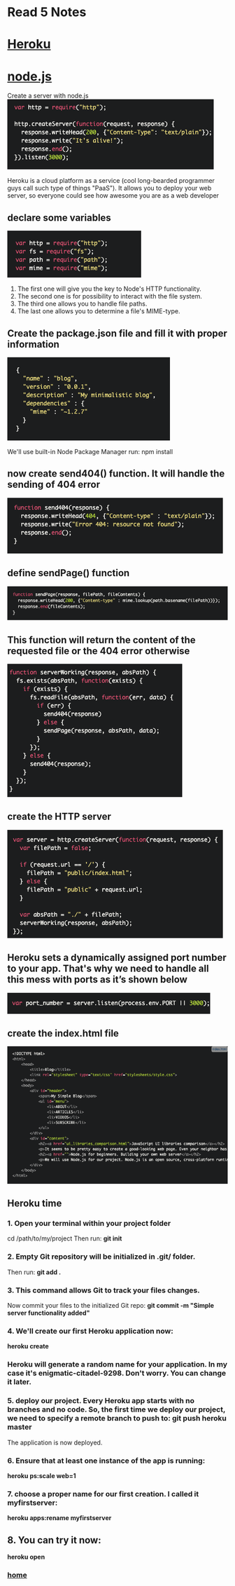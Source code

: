 # Read 5 Notes

# [Heroku](https://devcenter.heroku.com/articles/getting-started-with-nodejs)

# [node.js](https://howtonode.org/deploy-blog-to-heroku)
Create a server with node.js
<img src="./images/reading05-img1.gif">

Heroku is a cloud platform as a service (cool long-bearded programmer guys call such type of things "PaaS"). It allows you to deploy your web server, so everyone could see how awesome you are as a web developer

## declare some variables
<img src="./images/reading05-img2.gif">

1. The first one will give you the key to Node's HTTP functionality. 
2. The second one is for possibility to interact with the file system. 
3. The third one allows you to handle file paths. 
4. The last one allows you to determine a file's MIME-type. 

## Create the package.json file and fill it with proper information
<img src="./images/reading05-img3.gif">

We'll use built-in Node Package Manager
run: npm install

## now create send404() function. It will handle the sending of 404 error
<img src="./images/reading05-img4.gif">

## define sendPage() function
<img src="./images/reading05-img5.gif">

## This function will return the content of the requested file or the 404 error otherwise
<img src="./images/reading05-img6.gif">

## create the HTTP server
<img src="./images/reading05-img7.gif">

## Heroku sets a dynamically assigned port number to your app. That's why we need to handle all this mess with ports as it’s shown below
<img src="./images/reading05-img8.gif">

## create the index.html file
<img src="./images/reading05-img9.gif">

## Heroku time

### 1. Open your terminal within your project folder
cd /path/to/my/project
Then run: **git init**

### 2. Empty Git repository will be initialized in .git/ folder.

Then run: **git add .**

### 3. This command allows Git to track your files changes.

Now commit your files to the initialized Git repo: 
**git commit -m "Simple server functionality added"**

### 4. We'll create our first Heroku application now:

**heroku create**

### Heroku will generate a random name for your application. In my case it's enigmatic-citadel-9298. Don't worry. You can change it later.

### 5. deploy our project. Every Heroku app starts with no branches and no code. So, the first time we deploy our project, we need to specify a remote branch to push to: **git push heroku master** 

The application is now deployed. 
### 6. Ensure that at least one instance of the app is running:
**heroku ps:scale web=1**

### 7. choose a proper name for our first creation. I called it myfirstserver: 
**heroku apps:rename myfirstserver**

## 8. You can try it now: 
**heroku open**

### [home](https://misalz.github.io/reading_notes2/)